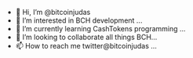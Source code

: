- 👋 Hi, I’m @bitcoinjudas
- 👀 I’m interested in BCH development ...
- 🌱 I’m currently learning CashTokens programming ...
- 💞️ I’m looking to collaborate all things BCH...
- 📫 How to reach me twitter@bitcoinjudas ...

<!---
bitcoinjudas/bitcoinjudas is a ✨ special ✨ repository because its `README.md` (this file) appears on your GitHub profile.
You can click the Preview link to take a look at your changes.
--->
